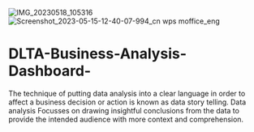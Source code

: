 ![IMG_20230518_105316](https://github.com/Enockodhis/DLTA-Business-Analysis-Dashboard-/assets/107674019/a82f88cc-5973-48f5-8075-ddf47bc267f0)
![Screenshot_2023-05-15-12-40-07-994_cn wps moffice_eng](https://github.com/Enockodhis/DLTA-Business-Analysis-Dashboard-/assets/107674019/aebd6704-4884-4efd-8bc8-4393689ab09f)
# DLTA-Business-Analysis-Dashboard-
The technique of putting data analysis into a clear language in order to affect a business decision or action is known as data story telling. Data analysis Focusses on drawing insightful conclusions from the data to provide the intended audience with more context and comprehension. 
